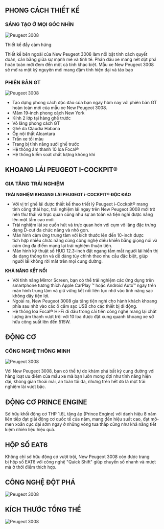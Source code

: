 ## **PHONG CÁCH THIẾT KẾ**

### **SÁNG TẠO Ở MỌI GÓC NHÌN**

<div class="relative w-full" style={{aspectRatio: "5/2"}}>
<Image src="https://res.cloudinary.com/dfhheac8o/image/upload/v1692608807/1280x512.825554.43_xn9hjo.jpg" alt="Peugeot 3008" fill={true} />
</div>

Thiết kế đầy cảm hứng

Thiết kế bên ngoài của New Peugeot 3008 làm nổi bật tính cách quyết đoán, cân bằng giữa sự mạnh mẽ và tinh tế. Phần đầu xe mang nét đột phá hoàn toàn mới đem đến một cá tính khác biệt. Mẫu xe New Peugeot 3008 sẽ mở ra một kỷ nguyên mới mang đậm tính hiện đại và táo bạo

### PHIÊN BẢN GT

<div class="relative w-full" style={{aspectRatio: "5/2"}}>
<Image src="https://res.cloudinary.com/dfhheac8o/image/upload/v1692609101/mceu_64762870731622797125665-1_wgkqjb.jpg" alt="Peugeot 3008" fill={true}/>
</div>

- Tạo dựng phong cách độc đáo của bạn ngay hôm nay với phiên bản GT hoàn toàn mới của mẫu xe New Peugeot 3008.
- Mâm 19-inch phong cách New York
- Kính 2 lớp tại hàng ghế trước
- Vô lăng phong cách GT
- Ghế da Claudia Habana
- Ốp nội thất Alcantara
- Trần xe tối màu
- Trang bị tính nắng sưởi ghế trước
- Hệ thống âm thanh 10 loa Focal®
- Hệ thống kiểm soát chất lượng không khí

## KHOANG LÁI PEUGEOT I-COCKPIT®

### GIA TĂNG TRẢI NGHIỆM

**TRẢI NGHIỆM KHOANG LÁI PEUGEOT i-COCKPIT® ĐỘC ĐÁO**

- Với vị trí ghế lái được thiết kế theo triết lý Peugeot i-Cockpit® mang tính công thái học, trải nghiệm lái ngay trên New Peugeot 3008 mới trở nên thư thái và trực quan cũng như sự an toàn và tiện nghi được nâng lên một tầm cao mới.
- Trải nghiệm lái xe cuốn hút và trực quan hơn với cụm vô lăng đặc trưng dạng D-cut đa chức năng và nhỏ gọn.
- Màn hình cảm ứng trung tâm với kích thước lên đến 10-inch được tích hợp nhiều chức năng cùng công nghệ điều khiển bằng giọng nói và cảm ứng đa điểm mang lại trải nghiệm thuận tiện.
- Màn hình kỹ thuật số HUD 12.3-inch đặt ngang tầm mắt người lái hiển thị đa dạng thông tin và dễ dàng tùy chỉnh theo nhu cầu đặc biệt, giúp người lái không rời mắt trên mọi cung đường.

**KHẢ NĂNG KẾT NỐI**

- Với tính năng Mirror Screen, bạn có thể trải nghiệm các ứng dụng trên smartphone tương thích Apple CarPlay ™ hoặc Android Auto™ ngay trên màn hình trung tâm và giữ vững kết nối liên tục nhờ vào tính năng sạc không dây tiện lợi.
- Ngoài ra, New Peugeot 3008 gia tăng tiện nghi cho hành khách khoang phía sau nhờ vào các ổ cắm sạc USB cho các thiết bị di động.
- Hệ thống loa Focal® Hi-Fi đi đầu trong cải tiến công nghệ mang lại chất lượng âm thanh vượt trội với 10 loa được đặt xung quanh khoang xe sở hữu công suất lên đến 515W.

## ĐỘNG CƠ

### CÔNG NGHỆ THÔNG MINH

<div class="relative w-full" style={{aspectRatio: "5/2"}}>
<Image src="https://res.cloudinary.com/dfhheac8o/image/upload/v1692608807/peugeot-3008phev-2020-032-fr-n3008.807754.43_eplbnh.webp" alt="Peugeot 3008" fill={true} />
</div>

Với New Peugeot 3008, bạn có thể tự do khám phá bất kỳ cung đường với hàng loạt ưu điểm của mẫu xe mà bạn luôn mong đợi như tính năng hiện đại, không gian thoải mái, an toàn tối đa, nhưng trên hết đó là một trải nghiệm lái vượt bậc.

## **ĐỘNG CƠ PRINCE ENGINE**

Sở hữu khối động cơ THP 1.6L tăng áp (Prince Engine) với danh hiệu 8 năm liên tiếp đạt giải động cơ quốc tế của năm, mang đến hiệu suất cao, đạt mô-men xoắn cực đại sớm ngay ở những vòng tua thấp cũng như khả năng tiết kiệm nhiên liệu hiệu quả.

## **HỘP SỐ EAT6**

Không chỉ sở hữu động cơ vượt trội, New Peugeot 3008 còn được trang bị hộp số EAT6 với công nghệ "Quick Shift" giúp chuyển số nhanh và mượt mà ở thời điểm thích hợp.

## CÔNG NGHỆ ĐỘT PHÁ

<div class="relative w-full" style={{aspectRatio: "5/2"}}>
<Image src="https://res.cloudinary.com/dfhheac8o/image/upload/v1692608806/0.-nhi-u-thi-t-b-h-tr-cho-c-c-t-nh-n-ng-an-to-n-1-.807752.43_aromne.webp" alt="Peugeot 3008" fill={true} />
</div>

## KÍCH THƯỚC TỔNG THỂ

<div class="relative w-full" style={{aspectRatio: "5/2"}}>
<Image src="https://res.cloudinary.com/dfhheac8o/image/upload/v1692608806/1-02.807755.43_ldli0j.webp" alt="Peugeot 3008" fill={true} />
</div>
